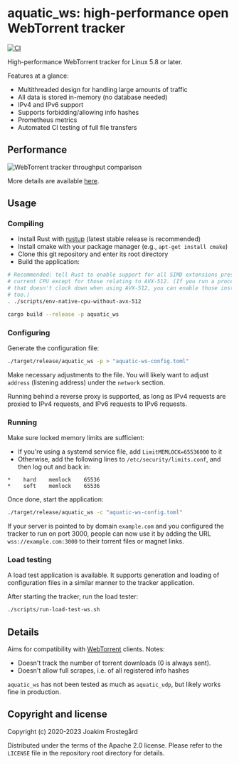 # aquatic_ws: high-performance open WebTorrent tracker

[![CI](https://github.com/greatest-ape/aquatic/actions/workflows/ci.yml/badge.svg)](https://github.com/greatest-ape/aquatic/actions/workflows/ci.yml)

High-performance WebTorrent tracker for Linux 5.8 or later.

Features at a glance:

- Multithreaded design for handling large amounts of traffic
- All data is stored in-memory (no database needed)
- IPv4 and IPv6 support
- Supports forbidding/allowing info hashes
- Prometheus metrics
- Automated CI testing of full file transfers

## Performance

![WebTorrent tracker throughput comparison](../../documents/aquatic-ws-load-test-illustration-2023-01-25.png)

More details are available [here](../../documents/aquatic-ws-load-test-2023-01-25.pdf).

## Usage

### Compiling

- Install Rust with [rustup](https://rustup.rs/) (latest stable release is recommended)
- Install cmake with your package manager (e.g., `apt-get install cmake`)
- Clone this git repository and enter its root directory
- Build the application:

```sh
# Recommended: tell Rust to enable support for all SIMD extensions present on
# current CPU except for those relating to AVX-512. (If you run a processor
# that doesn't clock down when using AVX-512, you can enable those instructions
# too.)
. ./scripts/env-native-cpu-without-avx-512

cargo build --release -p aquatic_ws
```

### Configuring

Generate the configuration file:

```sh
./target/release/aquatic_ws -p > "aquatic-ws-config.toml"
```

Make necessary adjustments to the file. You will likely want to adjust `address`
(listening address) under the `network` section.

Running behind a reverse proxy is supported, as long as IPv4 requests are
proxied to IPv4 requests, and IPv6 requests to IPv6 requests.

### Running

Make sure locked memory limits are sufficient:
- If you're using a systemd service file, add `LimitMEMLOCK=65536000` to it
- Otherwise, add the following lines to
`/etc/security/limits.conf`, and then log out and back in:

```
*    hard    memlock    65536
*    soft    memlock    65536
```

Once done, start the application:

```sh
./target/release/aquatic_ws -c "aquatic-ws-config.toml"
```

If your server is pointed to by domain `example.com` and you configured the
tracker to run on port 3000, people can now use it by adding the URL
`wss://example.com:3000` to their torrent files or magnet links.

### Load testing

A load test application is available. It supports generation and loading of
configuration files in a similar manner to the tracker application.

After starting the tracker, run the load tester:

```sh
./scripts/run-load-test-ws.sh
```

## Details

Aims for compatibility with [WebTorrent](https://github.com/webtorrent)
clients. Notes:

  * Doesn't track the number of torrent downloads (0 is always sent). 
  * Doesn't allow full scrapes, i.e. of all registered info hashes

`aquatic_ws` has not been tested as much as `aquatic_udp`, but likely works
fine in production.

## Copyright and license

Copyright (c) 2020-2023 Joakim Frostegård

Distributed under the terms of the Apache 2.0 license. Please refer to the
`LICENSE` file in the repository root directory for details.

